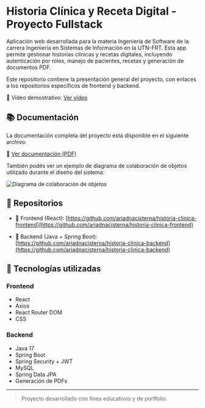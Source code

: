 # Historia Clínica y Receta Digital - Proyecto Fullstack

Aplicación web desarrollada para la materia Ingeniería de Software de la carrera Ingeniería en Sistemas de Información en la UTN-FRT. Esta app permite gestionar historias clínicas y recetas digitales, incluyendo autenticación por roles, manejo de pacientes, recetas y generación de documentos PDF.

Este repositorio contiene la presentación general del proyecto, con enlaces a los repositorios específicos de frontend y backend.

🎥 Vídeo demostrativo: [Ver vídeo](https://youtu.be/9ORTalEEDr0)

## 📚 Documentación

La documentación completa del proyecto está disponible en el siguiente archivo:

📄 [Ver documentación (PDF)](https://github.com/ariadnacisterna/historia-clinica-y-receta-digital-fullstack/blob/main/documento.pdf)

También podés ver un ejemplo de diagrama de colaboración de objetos utilizado durante el diseño del sistema:

![Diagrama de colaboración de objetos](https://github.com/ariadnacisterna/historia-clinica-y-receta-digital-fullstack/blob/main/Diagrama%20de%20colaboraci%C3%B3n%20de%20objetos.jpg)

## 🔗 Repositorios

- 🚀 Frontend (React):
  [https://github.com/ariadnacisterna/historia-clinica-frontend](https://github.com/ariadnacisterna/historia-clinica-frontend)

- 🔧 Backend (Java + Spring Boot):
  [https://github.com/ariadnacisterna/historia-clinica-backend](https://github.com/ariadnacisterna/historia-clinica-backend)

## 🧰 Tecnologías utilizadas

### Frontend
- React
- Axios
- React Router DOM
- CSS

### Backend
- Java 17
- Spring Boot
- Spring Security + JWT
- MySQL
- Spring Data JPA
- Generación de PDFs

---

> Proyecto desarrollado con fines educativos y de portfolio.
